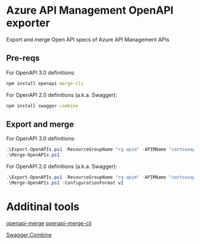 # Azure API Management OpenAPI exporter

Export and merge Open API specs of Azure API Management APIs

## Pre-reqs 

For OpenAPI 3.0 definitions:

```cmd
npm install openapi-merge-cli
```

For OpenAPI 2.0 definitions (a.k.a. Swagger):

```cmd
npm install swagger-combine
```

## Export and merge

For OpenAPI 3.0 definitions:

```powershell
.\Export-OpenAPIs.ps1 -ResourceGroupName "rg-apim" -APIMName "contosoapim"
.\Merge-OpenAPIs.ps1
```

For OpenAPI 2.0 definitions (a.k.a. Swagger):

```powershell
.\Export-OpenAPIs.ps1 -ResourceGroupName "rg-apim" -APIMName "contosoapim" -ConfigurationFormat v2
.\Merge-OpenAPIs.ps1 -ConfigurationFormat v2
```
# Additinal tools

[openapi-merge](https://www.npmjs.com/package/openapi-merge)
[openapi-merge-cli](https://www.npmjs.com/package/openapi-merge-cli)

[Swagger Combine](https://github.com/maxdome/swagger-combine)
